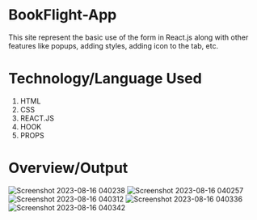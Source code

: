 # BookFlight-App
This site represent the basic use of the form in React.js along with other features like popups, adding styles, adding icon to the tab, etc.

# Technology/Language Used
1) HTML
2) CSS
3) REACT.JS
4) HOOK
5) PROPS

# Overview/Output
![Screenshot 2023-08-16 040238](https://github.com/garvita2003/BookFlight-App/assets/102051676/cfae4504-3079-4c5a-877f-af8a8338b669)
![Screenshot 2023-08-16 040257](https://github.com/garvita2003/BookFlight-App/assets/102051676/cd634ad6-fecc-40b4-8346-03e9732fe67c)
![Screenshot 2023-08-16 040312](https://github.com/garvita2003/BookFlight-App/assets/102051676/cbf049f5-924b-4390-916b-78a7cd6d0264)
![Screenshot 2023-08-16 040336](https://github.com/garvita2003/BookFlight-App/assets/102051676/76df7873-e508-4e04-b61b-007ccaab5519)
![Screenshot 2023-08-16 040342](https://github.com/garvita2003/BookFlight-App/assets/102051676/6463d322-e9fc-420c-b3d6-565009a5c37f)
